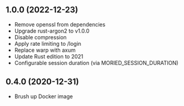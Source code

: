 ## 1.0.0 (2022-12-23)
* Remove openssl from dependencies
* Upgrade rust-argon2 to v1.0.0
* Disable compression
* Apply rate limiting to /login
* Replace warp with axum 
* Update Rust edition to 2021
* Configurable session duration (via MORIED_SESSION_DURATION)

## 0.4.0 (2020-12-31)
* Brush up Docker image
